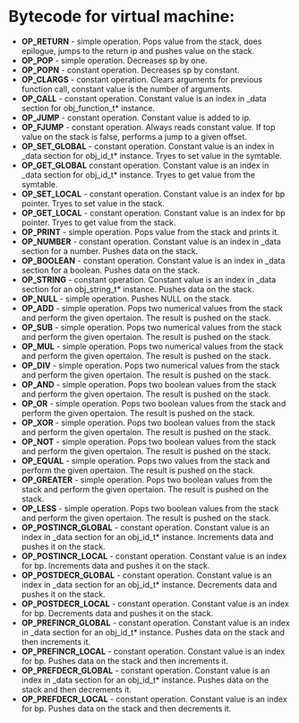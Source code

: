 # Bytecode for virtual machine:
 - **OP_RETURN** - simple operation. Pops value from the stack, does epilogue, jumps to the return ip and pushes value on the stack.
 - **OP_POP** - simple operation. Decreases sp by one.
 - **OP_POPN** - constant operation. Decreases sp by constant.
 - **OP_CLARGS** - constant operation. Clears arguments for previous function call, constant value is the number of arguments.
 - **OP_CALL** - constant operation. Constant value is an index in _data section for obj_function_t* instance.
 - **OP_JUMP** - constant operation. Constant value is added to ip.
 - **OP_FJUMP** - constant operation. Always reads constant value. If top value on the stack is false, performs a jump to a given offset.
 - **OP_SET_GLOBAL** - constant operation. Constant value is an index in _data section for obj_id_t* instance. Tryes to set value in the symtable.
 - **OP_GET_GLOBAL** constant operation. Constant value is an index in _data section for obj_id_t* instance. Tryes to get value from the symtable.
 - **OP_SET_LOCAL** - constant operation. Constant value is an index for bp pointer. Tryes to set value in the stack.
 - **OP_GET_LOCAL** - constant operation. Constant value is an index for bp pointer. Tryes to get value from the stack.
 - **OP_PRINT** - simple operation. Pops value from the stack and prints it.
 - **OP_NUMBER** - constant operation. Constant value is an index in _data section for a number. Pushes data on the stack.
 - **OP_BOOLEAN** - constant operation. Constant value is an index in _data section for a boolean. Pushes data on the stack.
 - **OP_STRING** - constant operation. Constant value is an index in _data section for an obj_string_t* instance. Pushes data on the stack.
 - **OP_NULL** - simple operation. Pushes NULL on the stack.
 - **OP_ADD** - simple operation. Pops two numerical values from the stack and perform the given opertaion. The result is pushed on the stack.
 - **OP_SUB** - simple operation. Pops two numerical values from the stack and perform the given opertaion. The result is pushed on the stack.
 - **OP_MUL** - simple operation. Pops two numerical values from the stack and perform the given opertaion. The result is pushed on the stack.
 - **OP_DIV** - simple operation. Pops two numerical values from the stack and perform the given opertaion. The result is pushed on the stack.
 - **OP_AND** - simple operation. Pops two boolean values from the stack and perform the given opertaion. The result is pushed on the stack.
 - **OP_OR** - simple operation. Pops two boolean values from the stack and perform the given opertaion. The result is pushed on the stack. 
 - **OP_XOR** - simple operation. Pops two boolean values from the stack and perform the given opertaion. The result is pushed on the stack. 
 - **OP_NOT** - simple operation. Pops two boolean values from the stack and perform the given opertaion. The result is pushed on the stack. 
 - **OP_EQUAL** - simple operation. Pops two values from the stack and perform the given opertaion. The result is pushed on the stack. 
 - **OP_GREATER** - simple operation. Pops two boolean values from the stack and perform the given opertaion. The result is pushed on the stack. 
 - **OP_LESS** - simple operation. Pops two boolean values from the stack and perform the given opertaion. The result is pushed on the stack. 
 - **OP_POSTINCR_GLOBAL** - constant operation. Constant value is an index in _data section for an obj_id_t* instance. Increments data and pushes it on the stack.
 - **OP_POSTINCR_LOCAL** - constant operation. Constant value is an index for bp. Increments data and pushes it on the stack.
 - **OP_POSTDECR_GLOBAL** - constant operation. Constant value is an index in _data section for an obj_id_t* instance. Decrements data and pushes it on the stack.
 - **OP_POSTDECR_LOCAL** - constant operation. Constant value is an index for bp. Decrements data and pushes it on the stack.
 - **OP_PREFINCR_GLOBAL** - constant operation. Constant value is an index in _data section for an obj_id_t* instance. Pushes data on the stack and then increments it.
 - **OP_PREFINCR_LOCAL** - constant operation. Constant value is an index for bp. Pushes data on the stack and then increments it.
 - **OP_PREFDECR_GLOBAL** - constant operation. Constant value is an index in _data section for an obj_id_t* instance. Pushes data on the stack and then decrements it.
 - **OP_PREFDECR_LOCAL** - constant operation. Constant value is an index for bp. Pushes data on the stack and then decrements it.
